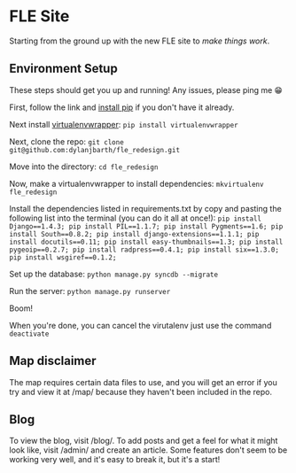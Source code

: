 # FLE Site 

Starting from the ground up with the new FLE site to _make_ _things_ _work_. 

## Environment Setup 

These steps should get you up and running! Any issues, please ping me :grin:

First, follow the link and [install pip](https://pypi.python.org/pypi/pip) if you don't have it already. 

Next install [virtualenvwrapper](http://virtualenvwrapper.readthedocs.org/en/latest/):
`pip install virtualenvwrapper`

Next, clone the repo:
`git clone git@github.com:dylanjbarth/fle_redesign.git`

Move into the directory:
`cd fle_redesign`

Now, make a virtualenvwrapper to install dependencies:
`mkvirtualenv fle_redesign`

Install the dependencies listed in requirements.txt by copy and pasting the following list into the terminal (you can do it all at once!):
`pip install Django==1.4.3;
pip install PIL==1.1.7;
pip install Pygments==1.6;
pip install South==0.8.2;
pip install django-extensions==1.1.1;
pip install docutils==0.11;
pip install easy-thumbnails==1.3;
pip install pygeoip==0.2.7;
pip install radpress==0.4.1;
pip install six==1.3.0;
pip install wsgiref==0.1.2;`

Set up the database:
`python manage.py syncdb --migrate`

Run the server:
`python manage.py runserver`

Boom!

When you're done, you can cancel the virutalenv just use the command
`deactivate`

## Map disclaimer
The map requires certain data files to use, and you will get an error if you try and view it at /map/ because they haven't been included in the repo. 

## Blog
To view the blog, visit /blog/. To add posts and get a feel for what it might look like, visit /admin/ and create an article. Some features don't seem to be working very well, and it's easy to break it, but it's a start!

